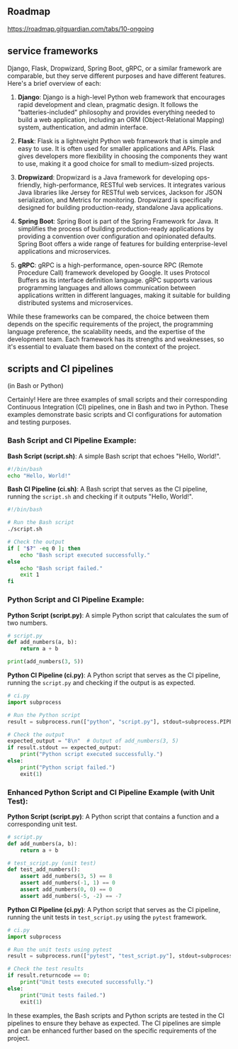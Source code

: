 
## Roadmap

https://roadmap.gitguardian.com/tabs/10-ongoing

## service frameworks

Django, Flask, Dropwizard, Spring Boot, gRPC, or a similar framework are comparable, but they serve different purposes and have different features. Here's a brief overview of each:

1. **Django**: Django is a high-level Python web framework that encourages rapid development and clean, pragmatic design. It follows the "batteries-included" philosophy and provides everything needed to build a web application, including an ORM (Object-Relational Mapping) system, authentication, and admin interface.

2. **Flask**: Flask is a lightweight Python web framework that is simple and easy to use. It is often used for smaller applications and APIs. Flask gives developers more flexibility in choosing the components they want to use, making it a good choice for small to medium-sized projects.

3. **Dropwizard**: Dropwizard is a Java framework for developing ops-friendly, high-performance, RESTful web services. It integrates various Java libraries like Jersey for RESTful web services, Jackson for JSON serialization, and Metrics for monitoring. Dropwizard is specifically designed for building production-ready, standalone Java applications.

4. **Spring Boot**: Spring Boot is part of the Spring Framework for Java. It simplifies the process of building production-ready applications by providing a convention over configuration and opinionated defaults. Spring Boot offers a wide range of features for building enterprise-level applications and microservices.

5. **gRPC**: gRPC is a high-performance, open-source RPC (Remote Procedure Call) framework developed by Google. It uses Protocol Buffers as its interface definition language. gRPC supports various programming languages and allows communication between applications written in different languages, making it suitable for building distributed systems and microservices.

While these frameworks can be compared, the choice between them depends on the specific requirements of the project, the programming language preference, the scalability needs, and the expertise of the development team. Each framework has its strengths and weaknesses, so it's essential to evaluate them based on the context of the project.

## scripts and CI pipelines 

(in Bash or Python) 

Certainly! Here are three examples of small scripts and their corresponding Continuous Integration (CI) pipelines, one in Bash and two in Python. These examples demonstrate basic scripts and CI configurations for automation and testing purposes.

### Bash Script and CI Pipeline Example:

**Bash Script (script.sh)**: A simple Bash script that echoes "Hello, World!".

```bash
#!/bin/bash
echo "Hello, World!"
```

**Bash CI Pipeline (ci.sh)**: A Bash script that serves as the CI pipeline, running the `script.sh` and checking if it outputs "Hello, World!".

```bash
#!/bin/bash

# Run the Bash script
./script.sh

# Check the output
if [ "$?" -eq 0 ]; then
    echo "Bash script executed successfully."
else
    echo "Bash script failed."
    exit 1
fi
```

### Python Script and CI Pipeline Example:

**Python Script (script.py)**: A simple Python script that calculates the sum of two numbers.

```python
# script.py
def add_numbers(a, b):
    return a + b

print(add_numbers(3, 5))
```

**Python CI Pipeline (ci.py)**: A Python script that serves as the CI pipeline, running the `script.py` and checking if the output is as expected.

```python
# ci.py
import subprocess

# Run the Python script
result = subprocess.run(["python", "script.py"], stdout=subprocess.PIPE, stderr=subprocess.PIPE, text=True)

# Check the output
expected_output = "8\n"  # Output of add_numbers(3, 5)
if result.stdout == expected_output:
    print("Python script executed successfully.")
else:
    print("Python script failed.")
    exit(1)
```

### Enhanced Python Script and CI Pipeline Example (with Unit Test):

**Python Script (script.py)**: A Python script that contains a function and a corresponding unit test.

```python
# script.py
def add_numbers(a, b):
    return a + b

# test_script.py (unit test)
def test_add_numbers():
    assert add_numbers(3, 5) == 8
    assert add_numbers(-1, 1) == 0
    assert add_numbers(0, 0) == 0
    assert add_numbers(-5, -2) == -7
```

**Python CI Pipeline (ci.py)**: A Python script that serves as the CI pipeline, running the unit tests in `test_script.py` using the `pytest` framework.

```python
# ci.py
import subprocess

# Run the unit tests using pytest
result = subprocess.run(["pytest", "test_script.py"], stdout=subprocess.PIPE, stderr=subprocess.PIPE, text=True)

# Check the test results
if result.returncode == 0:
    print("Unit tests executed successfully.")
else:
    print("Unit tests failed.")
    exit(1)
```

In these examples, the Bash scripts and Python scripts are tested in the CI pipelines to ensure they behave as expected. The CI pipelines are simple and can be enhanced further based on the specific requirements of the project.